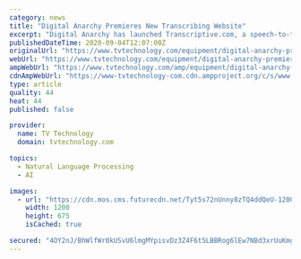 ```yaml
---
category: news
title: "Digital Anarchy Premieres New Transcribing Website"
excerpt: "Digital Anarchy has launched Transcriptive.com, a speech-to-text web service that uses AI and natural speech processing to perform transcriptions. Transcriptive.com is part of Digital Anarchy’s family of intelligent transcript,"
publishedDateTime: 2020-09-04T12:07:00Z
originalUrl: "https://www.tvtechnology.com/equipment/digital-anarchy-premieres-new-transcribing-website"
webUrl: "https://www.tvtechnology.com/equipment/digital-anarchy-premieres-new-transcribing-website"
ampWebUrl: "https://www.tvtechnology.com/amp/equipment/digital-anarchy-premieres-new-transcribing-website"
cdnAmpWebUrl: "https://www-tvtechnology-com.cdn.ampproject.org/c/s/www.tvtechnology.com/amp/equipment/digital-anarchy-premieres-new-transcribing-website"
type: article
quality: 44
heat: 44
published: false

provider:
  name: TV Technology
  domain: tvtechnology.com

topics:
  - Natural Language Processing
  - AI

images:
  - url: "https://cdn.mos.cms.futurecdn.net/Tyt5s72nUnny8zTQ4ddQeU-1200-80.jpg"
    width: 1200
    height: 675
    isCached: true

secured: "4OY2nJ/BhWlfWr0kUSvU6lmgMYpisvDz3Z4F6t5LBBRog6lEw7NBd3xrUuKmgdJrY2hJc95Y4GeSff8vjIyqbY32ohqkLZTX9k1WnC8GkhbyePXk8gPdmhSdHakHBnxL827b5b2VZ7Ce9hMYL8pPfCm1OQN4GvNbbqcYb5rS2lZa67vwHrURm9AlLn5wVHrzlxCe3BbrW/FID/vPHi3uXGnQw3WZVZXpnf2hIWNmewqdZEU24tloksfPZiwSB93a5rZMAy4I2EHZDmyIPTXl1iSXd6uKgFutXCUtwekZ1+l0hpcgxN0V5Pul67G1ddUqN81daCxOYAFwtnaL9ehBg8f4rE3fk3HNgoN4ZcQXInA=;tMDIywYIfBojDr821QZP3g=="
---
```


